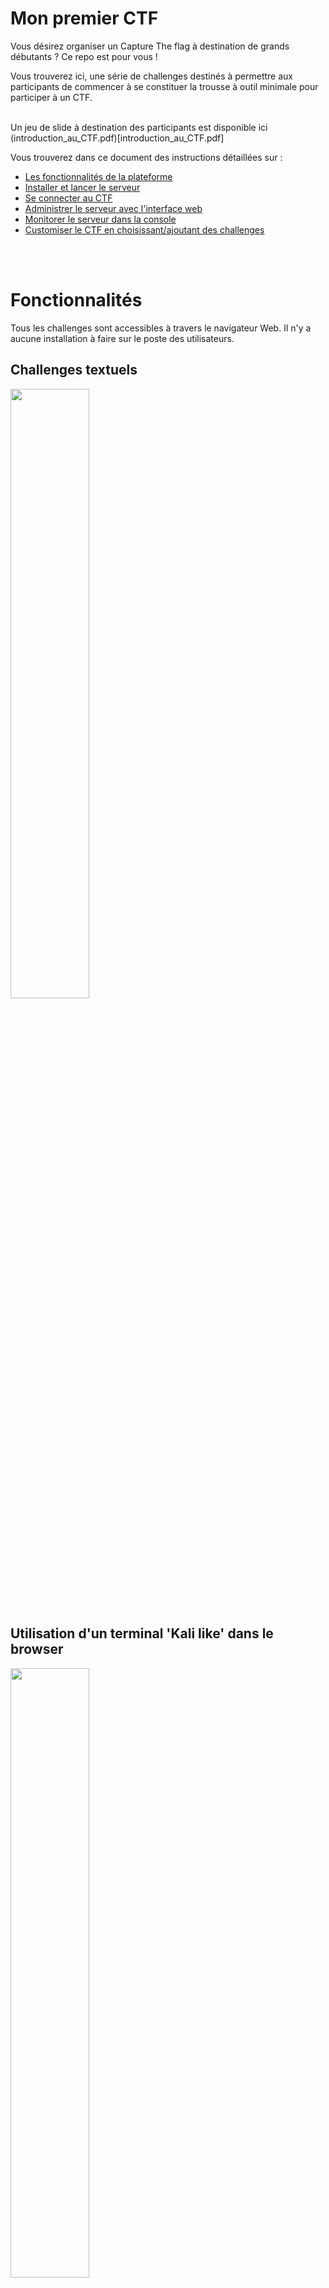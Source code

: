 # Mon premier CTF



Vous désirez organiser un Capture The flag à destination de grands débutants ? Ce repo est pour vous !

Vous trouverez ici, une série de challenges destinés à permettre aux participants de commencer à se constituer la trousse à outil minimale pour participer à un CTF.


</br>
Un jeu de slide à destination des participants est disponible ici (introduction_au_CTF.pdf)[introduction_au_CTF.pdf]

</br>

Vous trouverez dans ce document des instructions détaillées sur :

- [Les fonctionnalités de la plateforme](#Fonctionnalités)
- [Installer et lancer le serveur](#Installer-et-démarrer-le-serveur)
- [Se connecter au CTF](#Participer-au-CTF)
- [Administrer le serveur avec l'interface web](#Administrer-le-CTF)
- [Monitorer le serveur dans la console](#Monitorer)
- [Customiser le CTF en choisissant/ajoutant des challenges](#Customisation)



</br>
</br>

# Fonctionnalités

Tous les challenges sont accessibles à travers le navigateur Web.
Il n'y a aucune installation à faire sur le poste des utilisateurs.


## Challenges textuels

<img src="screenshot/challenge_text.png" width="50%" height="50%">



## Utilisation d'un terminal 'Kali like' dans le browser


<img src="screenshot/challenge_xterm.png" width="50%" height="50%">

## Lancement à la demande de serveurs dédiés

<img src="screenshot/challenge_server.png" width="50%" height="50%">



## Serveur de type ssh ou Web

<img src="screenshot/challenge_sqli.png" width="50%" height="50%">



## Editeur et Execution de code python

<img src="screenshot/challenge_python.png" width="50%" height="50%">


# Installer et démarrer le serveur

3 types d'installations sont possibles:

- Zéro install: le site http://yoloctf.org
- Installation de la VM pré-configurée
- Installation de zéro sur un serveur ubuntu

</br>

## Methode 1: Zero install  


```
http://yoloctf.org
```

</br>
Un serveur de test est disponible sur http://yoloctf.org. Vous pouvez vous créer un compte avec le code 'yolo'. Il est régulièrement effaçé et réinstallé. La durée de vie d'un profil est de 30h... Idéal pour un atelier de 2h qui déborde un peu. Ensuite le terminal ne se lance plus. Il faudra recréer un profil.

</br>

## Methode 2: Installation de la VM YOLO CTF

```
https://yoloctf.org/yoloctf/iso/yoloctf.ova
```

Pour tester tranquillement sur mon PC, ou organiser un CTF sur mon LAN : Je télécharge une VM prète à l'emploi

[==> Instructions pour l'installation de la VM](install.php?p=VM)

</br>

## Methode 3: Installation from scratch sur Ubuntu

```
https://yoloctf.org/yoloctf/iso/mon_premier_ctf_install.zip
```

Pour organiser un CTF sur Internet, je fais une installation sur un Ubuntu Server vierge chez Amazon ou OVH


[==> Instructions pour l'installation sur un serveur ubuntu vierge](install.php?p=Ubuntu)




# Participer au CTF


## Accéder au site Web du CTF

Vous pouvez vous connecter avec votre navigateur Web : 
```
http://IP_DU_SERVEUR/
```

La connection en HTTP (tout les messages sont en clairs) va être redirigée vers une connection en HTTPS (les messages sont chiffrés et le serveur est authentifié).
Vous allez avoir une alerte de sécurité. C'est normal.


<img src="screenshot/site_alerte_firefox.png" width="50%" height="50%">

Le serveur Web a généré ses propres certificats pour utiliser une liaison HTTPS (HTTP Sécurisée). L'alerte vous prévient qu'aucune autorité de certification 'officielle' ne valide les clefs de sécurité de ce site, et qu'il peut donc y a donc un risque.


<img src="screenshot/site_alerte_firefox_accept.png" width="50%" height="50%">

Il faut ajouter une exception  pour accepter le certificat non signé qui est présenté par le site.
Cliquez sur [ Accepter le risque et poursuivre]

Sur un autre navigateur (chrome, explorer..) ou si vous avez un antivirus installé le message peut être différent. Mais le principe reste le même. Il faut accepter de prendre le risque de reconnaitre le certificat autosigné du site.


<img src="screenshot/site_alerte_bitdefender.jpg" width="50%" height="50%">


</br>



# Administrer le CTF

## Se logguer avec le compte Admin

<img src="screenshot/localhost_login_admin.png" width="50%" height="50%">


Le mot de passe du compte admin est donné dans le terminal:
- admin
- lvlwxnjygeycmias

</br>

## Changer le mot de passe du compte Admin

Le mot de passe étant prédéfini sur la VM, il est nécessaire de le changer :
<img src="screenshot/localhost_profile_tab.png" width="50%" height="50%">


Allez sur l'onglet 'Mon Compte' dans la table des matières en bas à gauche.
Définissez un nouveau mot de passe et cliquez [Change].

</br>


## Monitoring light

<img src="screenshot/localhost_admin.png" width="50%" height="50%">


L'onglet [Admin] en bas à gauche permet de voir :
- Le nombre de sessions actives
- Le nombre d'utilisateurs
- Les flags soumis par les utilisateurs
- Les containers démarrés par les utilisateurs

</br>


## Reseter les Flags

<img src="screenshot/localhost_admin.png" width="50%" height="50%">

Dès l'instant ou le serveur est démarré, les participants peuvent commencer à valider les flags.
Vous pouvez aussi vouloir tester un peu. Le lien [ClearFlags] en bas de page permet d'effacer tous les flags validés.

</br>


## Consultez les feedbacks

L'onglet Feedback est à utiliser pour obtenir un retour des utilisateurs en fin de CTF, et permet de détailler un problème rencontré sur le site ou un challenge.


</br>



# Monitorer

## Monitoring du serveur et de ses containers

Une fois que votre serveur tourne, c'est une bonne idée de surveiller ce qui se passe et vérifier la mémoire libre, la charge du CPU et la place restante sur le disque.

#### Liste des containers

<img src="screenshot/VM_docker.jpg" width="50%" height="50%">


```
docker ps --format '{{.Names}}'
```

#### Consommation CPU et mémoire par les containers

<img src="screenshot/VM_stats.jpg" width="50%" height="50%">


```
docker stats --format "table {{.Container}}\t{{.CPUPerc}}\t{{.MemUsage}}"
```

#### Analyse de logs

```
# docker logs challenge-box-provider
```

#### Monitoring global en interface web sur http://localhost:8888

```
chmod a+x tools/monitor.sh
tools/monitor.sh
```


</br>


# Customisation

Pour ajouter des challenges jetez un oeil à : [install.php?p=New](install.php?p=New)





Enjoy !
